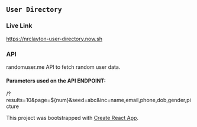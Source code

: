 ## `User Directory`
### Live Link
 https://nrclayton-user-directory.now.sh

### API
randomuser.me API to fetch random user data.

#### Parameters used on the API ENDPOINT:
/?results=10&page=${num}&seed=abc&inc=name,email,phone,dob,gender,picture



This project was bootstrapped with [Create React App](https://github.com/facebook/create-react-app).